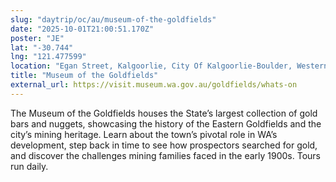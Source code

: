 ```yaml
---
slug: "daytrip/oc/au/museum-of-the-goldfields"
date: "2025-10-01T21:00:51.170Z"
poster: "JE"
lat: "-30.744"
lng: "121.477599"
location: "Egan Street, Kalgoorlie, City Of Kalgoorlie-Boulder, Western Australia, 6432, Australia"
title: "Museum of the Goldfields"
external_url: https://visit.museum.wa.gov.au/goldfields/whats-on
---
```

The Museum of the Goldfields houses the State’s largest collection of gold bars and nuggets, showcasing the history of the Eastern Goldfields and the city’s mining heritage. Learn about the town’s pivotal role in WA’s development, step back in time to see how prospectors searched for gold, and discover the challenges mining families faced in the early 1900s. Tours run daily.